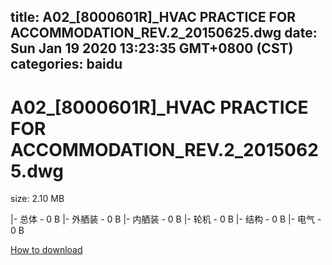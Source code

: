 
title: A02_[8000601R]_HVAC PRACTICE FOR ACCOMMODATION_REV.2_20150625.dwg
date: Sun Jan 19 2020 13:23:35 GMT+0800 (CST)    
categories: baidu
---

# A02_[8000601R]_HVAC PRACTICE FOR ACCOMMODATION_REV.2_20150625.dwg
size: 2.10 MB
 
 
|- 总体 - 0 B
|- 外舾装 - 0 B
|- 内舾装 - 0 B
|- 轮机 - 0 B
|- 结构 - 0 B
|- 电气 - 0 B

[How to download](https://bpcam.bemobtrk.com/go/2ceec3aa-1ca2-46d6-b9ff-aaa5c184517c?jno=597)